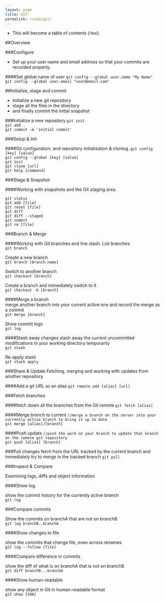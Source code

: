 ```yaml
---
layout: page
title: GIT
permalink: /code/git/
---
```


* This will become a table of contents
{:toc}

##Overview

###Configure

- Set up your user name and email address so that your commits are recorded properly.

####Set global name of user
`git config --global user.name "My Name"`  
`git config --global user.email "user@email.com"`

##Initialize, stage and commit

- Initialize a new git repository
- stage all the files in the directory 
- and finally commit the initial snapshot

###Initialize a new repository
`git init`  
`git add .`  
`git commit -m 'initial commit'`

###Setup & Init

####Git configuration, and repository initialization & cloning.
`git config [key] [value]`   
`git config --global [key] [value]`  
`git init`  
`git clone [url]`  
`git help [command]`  

###Stage & Snapshot

####Working with snapshots and the Git staging area.

`git status`   
`git add [file]`   
`git reset [file]`   
`git diff`   
`git diff --staged`   
`git commit`   
`git rm [file]`   

###Branch & Merge   

####Working with Git branches and line stash.
List branches   
`git branch`

Create a new branch   
`git branch [branch-name]`   

Switch to another branch   
`git checkout [branch]`   

Create a branch and immediately switch to it   
`git checkout -b [branch]`   

####Merge a branch   
merge another branch into your current active one and record the merge as a commit   
`git merge [branch]`   

Show commit logs   
`git log`   

####Stash away changes
stash away the current uncommitted modifications in your working directory temporarily   
`git stash`   

Re-apply stash   
`git stash apply`   

###Share & Update
Fetching, merging and working with updates from another repository.

####Add a git URL as an alias
`git remote add [alias] [url]`

###Fetch branches

####fetch down all the branches from the Git remote
`git fetch [alias]`

####Merge branch to current
`//merge a branch on the server into your currently active branch to bring it up to date`  
`git merge [alias]/[branch]`

####Push update
`//push the work on your branch to update that branch on the remote git repository`  
`git push [alias] [branch]`

###Pull changes
fetch from the URL tracked by the current branch and immediately try to merge in the tracked branch
`git pull`

###Inspect & Compare

Examining logs, diffs and object information

####Show log

show the commit history for the currently active branch   
`git log`

###Compare commits

Show the commits on branchA that are not on branchB   
`git log branchB..branchA`

####Show changes to file

show the commits that change file, even across renames   
`git log --follow [file]`

####Compare difference in commits

show the diff of what is on branchA that is not on branchB   
`git diff branchB...branchA`

####Show human-readable

show any object in Git in human-readable format   
`git show [SHA]`